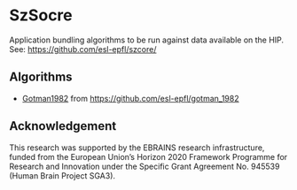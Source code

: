 # SzSocre

Application bundling algorithms to be run against data available on the HIP. See: <https://github.com/esl-epfl/szcore/>

## Algorithms

- [Gotman1982](./gotman1982.sh) from <https://github.com/esl-epfl/gotman_1982>

## Acknowledgement

This research was supported by the EBRAINS research infrastructure, funded from the European Union’s Horizon 2020 Framework Programme for Research and Innovation under the Specific Grant Agreement No. 945539 (Human Brain Project SGA3).
